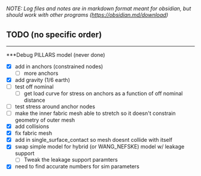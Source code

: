 ###### NOTE: Log files and notes are in markdown format meant for obsidian, but should work with other programs (https://obsidian.md/download)

## TODO (no specific order)
---
***Debug PILLARS model (never done)
- [x] add in anchors (constrained nodes)
	- [ ] more anchors
- [x] add gravity (1/6 earth)
- [ ] test off nominal
	- [ ] get load curve for stress on anchors as a function of off nominal distance
- [ ] test stress around anchor nodes
- [ ] make the inner fabric mesh able to stretch so it doesn't constrain geometry of outer mesh
- [x] add collisions
- [x] fix fabric mesh
- [x] add in single_surface_contact so mesh doesnt collide with itself
- [x] swap simple model for hybrid (or WANG_NEFSKE) model w/ leakage support
	- [ ] Tweak the leakage support paramters
- [x] need to find accurate numbers for sim parameters
